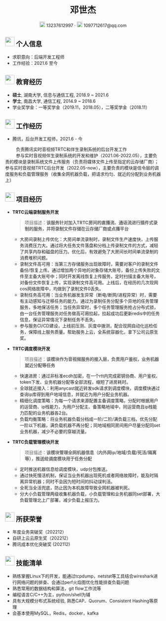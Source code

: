  <center>
     <h1>邓世杰</h1>
     <div>
         <span>
             <img src="assets/phone-solid.svg" width="18px">
             13237612997
         </span>
         ·
         <span>
             <img src="assets/envelope-solid.svg" width="18px">
             1097712617@qq.com
         </span>
         <!-- ·
         <span>
             <img src="assets/github-brands.svg" width="18px">
             <a href="https://github.com/CyC2018">CyC2018</a>
         </span>
         ·
         <span>
             <img src="assets/rss-solid.svg" width="18px">
             <a href="#">My Blog</a>
         </span> -->
     </div>
 </center>

 ## <img src="assets/info-circle-solid.svg" width="30px"> 个人信息

 - 求职意向：后端开发工程师
 - 工作经验：2021.6 至今

## <img src="assets/graduation-cap-solid.svg" width="30px"> 教育经历

- **硕士**, 湖南大学, 信息与通信工程, 2018.9 ~ 2021.6
- **学士**, 南昌大学, 通信工程, 2014.9 ~ 2018.6
- 学业奖学金：一等奖学金（2019.11，2018.05），二等奖学金（2018.11）

## <img src="assets/briefcase-solid.svg" width="30px"> 工作经历

- 腾讯，后台开发工程师，2021.6 - 今

&ensp;&ensp;&ensp;&ensp;&ensp;负责腾讯实时音视频TRTC和伴生录制系统的后台开发工作<br>
&ensp;&ensp;&ensp;&ensp;&ensp;参与实时音视频伴生录制系统的开发和维护（2021.06-2022.05），主要负责的模块是录制系统文件上传服务（负责将媒体文件上传至指定的云存储厂商）；参与实时音视频TRTC后台开发（2022.05-now），主要负责的模块是信令层的调度服务和负载管理服务（收集全网机器负载，把请求均匀、就近的分配到业务机器上）<br>

## <img src="assets/project-diagram-solid.svg" width="30px">  项目经历
- **TRTC云端录制服务开发**

    > 项目描述：**该服务针对加⼊TRTC房间的直播流、通话流进行插件式录制的服务，并将录制文件存储在云存储厂商或点播平台**

    - 大房间录制上传优化：大房间单流录制时，录制文件生产速度快，上传服务消费压力大。通过将大任务文件落盘和分档上传录制文件的方式，减轻了共享内存和磁盘的压力。优化后，有效避免了大房间长时间单流录制的消费堆积问题。
    - 录制文件高可用：当第三方存储服务出现故障时，需要对客户的录制文件备份/恢复上传。通过增加两个异地的对象存储大账号，备份上传失败的文件至主备大账号中；同时开发离线恢复上传服务，定时扫描主备大账号，对备份文件恢复上传，实现录制文件高可用。上线后，在经历的几次现网cos网络故障中，均做到了录制文件0丢失。
    - 录制任务高可用：当业务机器发生异常（断电/断网/进程异常）时，需要有主动感知与迁移任务的能力。通过为录制任务分配多个异地的任务管理服务，多地保活任务；当任务异常时，多个任务管理服务抢占分布式锁，由一台任务管理服务对任务做高可用拉起，拉起成功后更新redis中的任务信息，保证异常情况下录制任务不丢失。
    - 参与服务CI/CD建设，上线前压测、灰度中拨测，配合现网自动化巡检任务，保障线上服务质量。帮助服务上云，全系统容器化，拿下公司云原生奖。

- **TRTC调度模块开发**

    > 项目描述：**该模块作为音视频服务的接入层，负责用户鉴权，业务机器就近分配等任务**

    - 快速进房：通过非标准ecdh加密，在一个rtt内完成密钥协商、用户鉴权、token下发、业务机器分配等全部流程，缩短了进房耗时。
    - 全球就近接入：利用anycast就近转发sdk请求到调度模块，调度模块通过查询ip库得到用户地域信息，并就近为用户分配业务机器。
    - 精细化调度策略：为每一个请求来源配置主备调度策略，分配时根据用户的运营商、ip栈能力，为用户分配主、备策略地域中，同运营商且ip栈能力匹配的业务机器各2台。
    - 负载均衡策略：将业务机器负载分档成一阶/二阶/满负载三档，优先分配一阶以下机器，满负载机器不再分配；同地域相同房间用户尽量分配同set业务机器，减少不必要的穿越流量。


- **TRTC负载管理模块开发**

    > 项目描述：**该模块管理全网机器信息（内外网ip/地域/负载/死活/隔离等），推送给调度模块用于任务分配**

    - 定时推送机器信息给调度模块，udp分包推送。
    - 通过快死慢活机制，保证当业务机器出现死机或者网络故障时，能及时隔离异常机器；同时不会因为短时间的抖动误判活。
    - 全死当全活兜底，防止因为本机故障导致全网机器被判死。
    - 分大小负载管理两级收集机器负载，小负载管理和业务机器同set部署，大负载管理北上广部署，减少负载上报压力。


## <img src="assets/project-diagram-solid.svg" width="30px">  所获荣誉
- 年度业务突破奖（202212）
- 自研上云云原生奖（202212）
- 腾讯成本优化突破奖 (202112)

## <img src="assets/tools-solid.svg" width="30px"> 技能清单

- 熟练掌握Linux下的开发，能通过tcpdump，netstat等工具结合wireshark进行网络问题的排查、会通过perf火焰图优化性能排查负载问题
- 熟悉常用的数据结构和算法，git flow工作流等
- 编程语言C/C++为主，python/shell为辅
- 具有大规模分布式系统经验, 熟悉CAP、Quorum、Consistent Hashing等原理
- 会基本使用MySQL，Redis，docker，kafka

